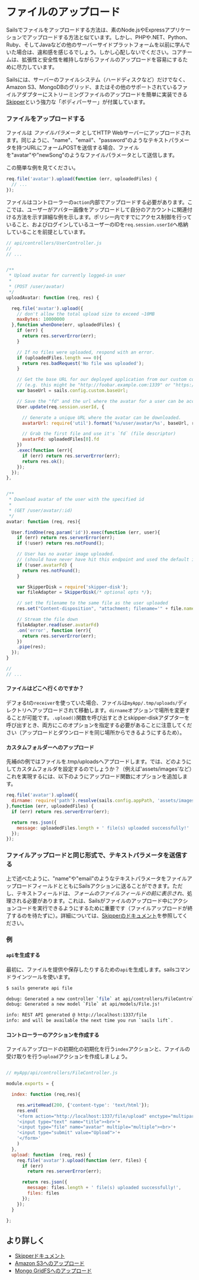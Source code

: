 # ファイルのアップロード

Sailsでファイルをアップロードする方法は、素のNode.jsやExpressアプリケーションでアップロードする方法と似ています。しかし、PHPや.NET、Python、Ruby、そしてJavaなどの他のサーバーサイドプラットフォームを以前に学んでいた場合は、違和感を感じるでしょう。しかし心配しないでください。コアチームは、拡張性と安全性を維持しながらファイルのアップロードを容易にするために尽力しています。

Sailsには、サーバーのファイルシステム（ハードディスクなど）だけでなく、Amazon S3、MongoDBのグリッド、またはその他のサポートされているファイルアダプターにストリーミングファイルのアップロードを簡単に実装できる[Skipper](https://github.com/balderdashy/skipper)という強力な「ボディパーサー」が付属しています。


### ファイルをアップロードする

ファイルは _ファイルパラメータ_ としてHTTP Webサーバーにアップロードされます。同じように、"name"、"email"、"password"のようなテキストパラメータを持つURLにフォームPOSTを送信する場合、ファイルを"avatar"や"newSong"のようなファイルパラメータとして送信します。

この簡単な例を見てください。

```javascript
req.file('avatar').upload(function (err, uploadedFiles) {
  // ...
});
```

ファイルはコントローラーの`action`内部でアップロードする必要があります。ここでは、ユーザーがアバター画像をアップロードして自分のアカウントに関連付ける方法を示す詳細な例を示します。ポリシー内ですでにアクセス制御を行っていること、およびログインしているユーザーのIDを`req.session.userId`へ格納していることを前提としています。

```javascript
// api/controllers/UserController.js
//
// ...


/**
 * Upload avatar for currently logged-in user
 *
 * (POST /user/avatar)
 */
uploadAvatar: function (req, res) {

  req.file('avatar').upload({
    // don't allow the total upload size to exceed ~10MB
    maxBytes: 10000000
  },function whenDone(err, uploadedFiles) {
    if (err) {
      return res.serverError(err);
    }

    // If no files were uploaded, respond with an error.
    if (uploadedFiles.length === 0){
      return res.badRequest('No file was uploaded');
    }

    // Get the base URL for our deployed application from our custom config
    // (e.g. this might be "http://foobar.example.com:1339" or "https://example.com")
    var baseUrl = sails.config.custom.baseUrl;

    // Save the "fd" and the url where the avatar for a user can be accessed
    User.update(req.session.userId, {

      // Generate a unique URL where the avatar can be downloaded.
      avatarUrl: require('util').format('%s/user/avatar/%s', baseUrl, req.session.userId),

      // Grab the first file and use it's `fd` (file descriptor)
      avatarFd: uploadedFiles[0].fd
    })
    .exec(function (err){
      if (err) return res.serverError(err);
      return res.ok();
    });
  });
},


/**
 * Download avatar of the user with the specified id
 *
 * (GET /user/avatar/:id)
 */
avatar: function (req, res){

  User.findOne(req.param('id')).exec(function (err, user){
    if (err) return res.serverError(err);
    if (!user) return res.notFound();

    // User has no avatar image uploaded.
    // (should have never have hit this endpoint and used the default image)
    if (!user.avatarFd) {
      return res.notFound();
    }

    var SkipperDisk = require('skipper-disk');
    var fileAdapter = SkipperDisk(/* optional opts */);

    // set the filename to the same file as the user uploaded
    res.set("Content-disposition", "attachment; filename='" + file.name + "'");

    // Stream the file down
    fileAdapter.read(user.avatarFd)
    .on('error', function (err){
      return res.serverError(err);
    })
    .pipe(res);
  });
}

//
// ...
```

#### ファイルはどこへ行くのですか？

デフォるtの`receiver`を使っていた場合、ファイルは`myApp/.tmp/uploads/`ディレクトリへアップロードされて移動します。`dirname`オプションで場所を変更することが可能です。`.upload()`関数を呼び出すときとskipper-diskアダプターを呼び出すとき、両方にこのオプションを指定する必要があることに注意してください（アップロードとダウンロードを同じ場所からできるようにするため）。

#### カスタムフォルダーへのアップロード

先補dの例ではファイルを.tmp/uploadsへアプロードします。では、どのようにしてカスタムフォルダを設定するのでしょうか？（例えば'assets/images'など）これを実現するには、以下のようにアップロード関数にオプションを追加します。

```javascript
req.file('avatar').upload({
  dirname: require('path').resolve(sails.config.appPath, 'assets/images')
},function (err, uploadedFiles) {
  if (err) return res.serverError(err);

  return res.json({
    message: uploadedFiles.length + ' file(s) uploaded successfully!'
  });
});
```

### ファイルアップロードと同じ形式で、テキストパラメータを送信する

上で述べたように、"name"や"email"のようなテキストパラメータをファイルアップロードフィールドとともにSailsアクションに送ることができます。ただし、テキストフィールドは、_フォームのファイルフィールドの前に表示され_、処理される必要があります。これは、Sailsがファイルのアップロード中にアクションコードを実行できるようにするために重要です（ファイルアップロードが終了するのを待たずに）。詳細については、[Skipperのドキュメント](https://github.com/balderdashy/skipper#text-parameters)を参照してください。

### 例

#### `api`を生成する

最初に、ファイルを提供や保存したりするための`api`を生成します。sailsコマンドラインツールを使います。

```sh
$ sails generate api file

debug: Generated a new controller `file` at api/controllers/FileController.js!
debug: Generated a new model `File` at api/models/File.js!

info: REST API generated @ http://localhost:1337/file
info: and will be available the next time you run `sails lift`.
```

#### コントローラーのアクションを作成する

ファイルアップロードの初期化の初期化を行う`index`アクションと、ファイルの受け取りを行う`upload`アクションを作成しましょう。

```javascript

// myApp/api/controllers/FileController.js

module.exports = {

  index: function (req,res){

    res.writeHead(200, {'content-type': 'text/html'});
    res.end(
    '<form action="http://localhost:1337/file/upload" enctype="multipart/form-data" method="post">'+
    '<input type="text" name="title"><br>'+
    '<input type="file" name="avatar" multiple="multiple"><br>'+
    '<input type="submit" value="Upload">'+
    '</form>'
    )
  },
  upload: function  (req, res) {
    req.file('avatar').upload(function (err, files) {
      if (err)
        return res.serverError(err);

      return res.json({
        message: files.length + ' file(s) uploaded successfully!',
        files: files
      });
    });
  }

};
```

## より詳しく

+ [Skipperドキュメント](https://github.com/balderdashy/skipper)
+ [Amazon S3へのアップロード](https://sailsguides.jp/doc/concepts/file-uploads/uploading-to-s-3)
+ [Mongo GridFSへのアップロード](https://sailsguides.jp/doc/concepts/file-uploads/uploading-to-grid-fs)



<docmeta name="displayName" value="File uploads">
<docmeta name="displayName_ja" value="ファイルアップロード">

